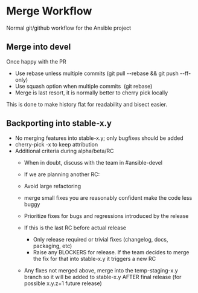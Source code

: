 # Merge Workflow
Normal git/github workflow for the Ansible project

## Merge into devel
Once happy with the PR

 * Use rebase unless multiple commits (git pull --rebase && git push --ff-only)
 * Use squash option when multiple commits  (git rebase)
 * Merge is last resort, it is normally better to cherry pick locally

This is done to make history flat for readability and bisect easier.

## Backporting into stable-x.y

* No merging features into stable-x.y; only bugfixes should be added
* cherry-pick -x to keep attribution
* Additional criteria during alpha/beta/RC
	* When in doubt, discuss with the team in #ansible-devel
	* If we are planning another RC:
	* Avoid large refactoring
	* merge small fixes you are reasonably confident make the code less buggy
	* Prioritize fixes for bugs and regressions introduced by the release

	* If this is the last RC before actual release
		* Only release required or trivial fixes (changelog, docs, packaging, etc)
		* Raise any BLOCKERS for release. If the team decides to merge the fix for that into stable-x.y it triggers a new RC

	* Any fixes not merged above, merge into the temp-staging-x.y branch so it will be added to stable-x.y AFTER final release (for possible x.y.z+1 future release)
